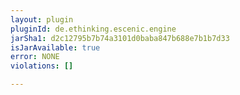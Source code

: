 ```yaml
---
layout: plugin
pluginId: de.ethinking.escenic.engine
jarSha1: d2c12795b7b74a3101d0baba847b688e7b1b7d33
isJarAvailable: true
error: NONE
violations: []

---
```

